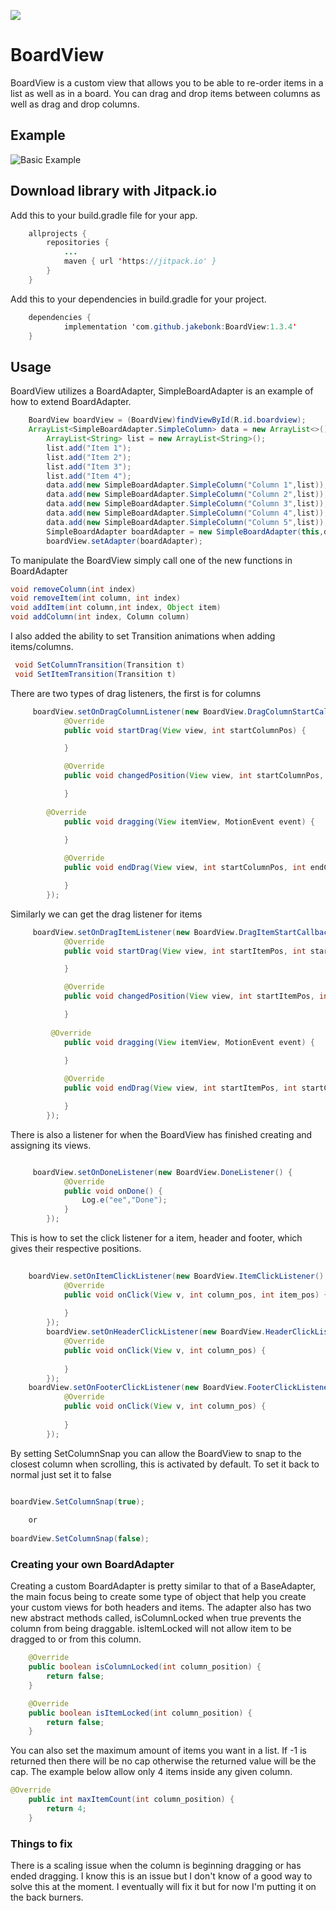 [![](https://jitpack.io/v/jakebonk/BoardView.svg)](https://jitpack.io/#jakebonk/BoardView)

# BoardView
BoardView is a custom view that allows you to be able to re-order items in a list as well as in a board. You can drag and drop items between columns as well as drag and drop columns.

## Example

![Basic Example](https://thumbs.gfycat.com/DeadUntidyHartebeest-size_restricted.gif)

## Download library with Jitpack.io
Add this to your build.gradle file for your app.
```java
	allprojects {
		repositories {
			...
			maven { url 'https://jitpack.io' }
		}
	}
```	

Add this to your dependencies in build.gradle for your project.
```java
	dependencies {
	        implementation 'com.github.jakebonk:BoardView:1.3.4'
	}
```
## Usage

BoardView utilizes a BoardAdapter, SimpleBoardAdapter is an example of how to extend BoardAdapter.
```java
	BoardView boardView = (BoardView)findViewById(R.id.boardview);
	ArrayList<SimpleBoardAdapter.SimpleColumn> data = new ArrayList<>();
        ArrayList<String> list = new ArrayList<String>();
        list.add("Item 1");
        list.add("Item 2");
        list.add("Item 3");
        list.add("Item 4");
        data.add(new SimpleBoardAdapter.SimpleColumn("Column 1",list));
        data.add(new SimpleBoardAdapter.SimpleColumn("Column 2",list));
        data.add(new SimpleBoardAdapter.SimpleColumn("Column 3",list));
        data.add(new SimpleBoardAdapter.SimpleColumn("Column 4",list));
        data.add(new SimpleBoardAdapter.SimpleColumn("Column 5",list));
        SimpleBoardAdapter boardAdapter = new SimpleBoardAdapter(this,data);
        boardView.setAdapter(boardAdapter);
```
To manipulate the BoardView simply call one of the new functions in BoardAdapter

```java
void removeColumn(int index)
void removeItem(int column, int index)
void addItem(int column,int index, Object item)
void addColumn(int index, Column column)
```

I also added the ability to set Transition animations when adding items/columns.

```java
 void SetColumnTransition(Transition t)
 void SetItemTransition(Transition t)
```

There are two types of drag listeners, the first is for columns
```java
	 boardView.setOnDragColumnListener(new BoardView.DragColumnStartCallback() {
            @Override
            public void startDrag(View view, int startColumnPos) {

            }

            @Override
            public void changedPosition(View view, int startColumnPos, int newColumnPos) {

            }
	    
	    @Override
            public void dragging(View itemView, MotionEvent event) {
                
            }

            @Override
            public void endDrag(View view, int startColumnPos, int endColumnPos) {

            }
        });
```
Similarly we can get the drag listener for items
```java
	 boardView.setOnDragItemListener(new BoardView.DragItemStartCallback() {
            @Override
            public void startDrag(View view, int startItemPos, int startColumnPos) {

            }

            @Override
            public void changedPosition(View view, int startItemPos, int startColumnPos, int newItemPos, int newColumnPos) {

            }
	    
	     @Override
            public void dragging(View itemView, MotionEvent event) {
	    
            }

            @Override
            public void endDrag(View view, int startItemPos, int startColumnPos, int endItemPos, int endColumnPos) {

            }
        });
```

There is also a listener for when the BoardView has finished creating and assigning its views.

```java 

	 boardView.setOnDoneListener(new BoardView.DoneListener() {
            @Override
            public void onDone() {
                Log.e("ee","Done");
            }
        });

```

This is how to set the click listener for a item, header and footer, which gives their respective positions.
	
```java
	
	boardView.setOnItemClickListener(new BoardView.ItemClickListener() {
            @Override
            public void onClick(View v, int column_pos, int item_pos) {
                
            }
        });
        boardView.setOnHeaderClickListener(new BoardView.HeaderClickListener() {
            @Override
            public void onClick(View v, int column_pos) {
                
            }
        });	
	boardView.setOnFooterClickListener(new BoardView.FooterClickListener() {
            @Override
            public void onClick(View v, int column_pos) {
	    
            }
        });

```

By setting SetColumnSnap you can allow the BoardView to snap to the closest column when scrolling, this is activated by default. To set it back to normal just set it to false

```java

boardView.SetColumnSnap(true);
	
	or
	
boardView.SetColumnSnap(false);

```
	
### Creating your own BoardAdapter

Creating a custom BoardAdapter is pretty similar to that of a BaseAdapter, the main focus being to create some type of object that help you create your custom views for both headers and items.
The adapter also has two new abstract methods called, isColumnLocked when true prevents the column from being draggable. isItemLocked will not allow item to be dragged to or from this column.

```java
	@Override
	public boolean isColumnLocked(int column_position) {
		return false;
	}

	@Override
	public boolean isItemLocked(int column_position) {		
		return false;
	}
```

You can also set the maximum amount of items you want in a list. If -1 is returned then there will be no cap otherwise the returned value will be the cap. The example below allow only 4 items inside any given column.

```java
@Override
    public int maxItemCount(int column_position) {
        return 4;
    }
```    

### Things to fix
There is a scaling issue when the column is beginning dragging or has ended dragging. I know this is an issue but I don't know of a good way to solve this at the moment. I eventually will fix it but for now I'm putting it on the back burners.
